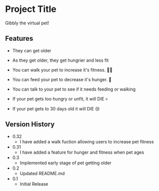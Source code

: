 # Project Title

Gibbly the virtual pet!

## Features

- They can get older

- As they get older, they get hungrier and less fit

- You can walk your pet to increase it's fitness. 🏃‍♂️

- You can feed your pet to decrease it's hunger. 🍕

- You can talk to your pet to see if it needs feeding or walking

- If your pet gets too hungry or unfit, it will DIE 💀

- If your pet gets to 30 days old it will DIE 😢

## Version History

- 0.32
  - I have added a walk fuction allowing users to increase pet fitness
- 0.31
  - I have added a feature for hunger and fitness when pet ages
- 0.3
  - Implemented early stage of pet getting older
- 0.2
  - Updated README.md
- 0.1
  - Initial Release

